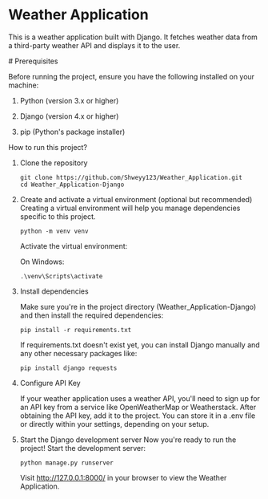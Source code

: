 ﻿# Weather Application
 
This is a weather application built with Django. It fetches weather data from a third-party weather API and displays it to the user.

﻿# Prerequisites

Before running the project, ensure you have the following installed on your machine:

1) Python (version 3.x or higher)

2) Django (version 4.x or higher)

3) pip (Python's package installer)

How to run this project?

1. Clone the repository
   
       git clone https://github.com/Shweyy123/Weather_Application.git
       cd Weather_Application-Django
   
2. Create and activate a virtual environment (optional but recommended)
   Creating a virtual environment will help you manage dependencies specific to this project.

       python -m venv venv
   
    Activate the virtual environment:
   
    On Windows:

       .\venv\Scripts\activate
   
3. Install dependencies
   
   Make sure you're in the project directory (Weather_Application-Django) and then install the required dependencies:

       pip install -r requirements.txt
   
   If requirements.txt doesn't exist yet, you can install Django manually and any other necessary packages like:

       pip install django requests
   
4. Configure API Key
   
   If your weather application uses a weather API, you'll need to sign up for an API key from a service like OpenWeatherMap or Weatherstack. After obtaining the API key, add it to the project. You can store it in 
   a .env file or directly within your settings, depending on your setup.

5. Start the Django development server
   Now you're ready to run the project! Start the development server:

       python manage.py runserver

   Visit http://127.0.0.1:8000/ in your browser to view the Weather Application.
